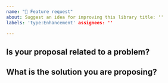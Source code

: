 ```yaml
---
name: "🚀 Feature request"
about: Suggest an idea for improving this library title: ''
labels: 'type:Enhancement' assignees: ''

---
```


## Is your proposal related to a problem?

<!-- Provide a detailed description of what your problem is -->

## What is the solution you are proposing?

<!-- Provide a detailed description of what you want to happen -->
